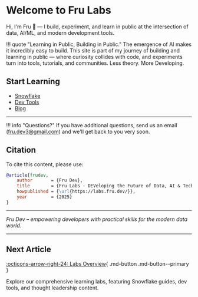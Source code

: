 # Welcome to Fru Labs

Hi, I'm Fru 👋 — I build, experiment, and learn in public at the intersection of data, AI/ML, and modern development tools.

!!! quote "Learning in Public, Building in Public."
    The emergence of AI makes it incredibly easy to build. This site is part of my journey of building and learning in public — where curiosity collides with code, and experiments turn into tools, tutorials, and communities. Less theory. More Developing.
 

## Start Learning  

- [Snowflake](labs/snowflake/index.md)  
- [Dev Tools](labs/dev-tools/index.md)  
- [Blog](labs/blog/index.md)  

---

!!! info "Questions?"
    If you have additional questions, send us an email (fru.dev3@gmail.com) and we'll get back to you very soon.

## Citation

To cite this content, please use:

```bibtex
@article{frudev,
    author       = {Fru Dev},
    title        = {Fru Labs - DEVeloping the Future of Data, AI & Tech},
    howpublished = {\url{https://labs.fru.dev/}},
    year         = {2025}
}
```

---

*Fru Dev – empowering developers with practical skills for the modern data world.*

---

## Next Article

[:octicons-arrow-right-24: Labs Overview](labs/index.md){ .md-button .md-button--primary }

Explore our comprehensive learning labs, featuring Snowflake guides, dev tools, and thought leadership content.
